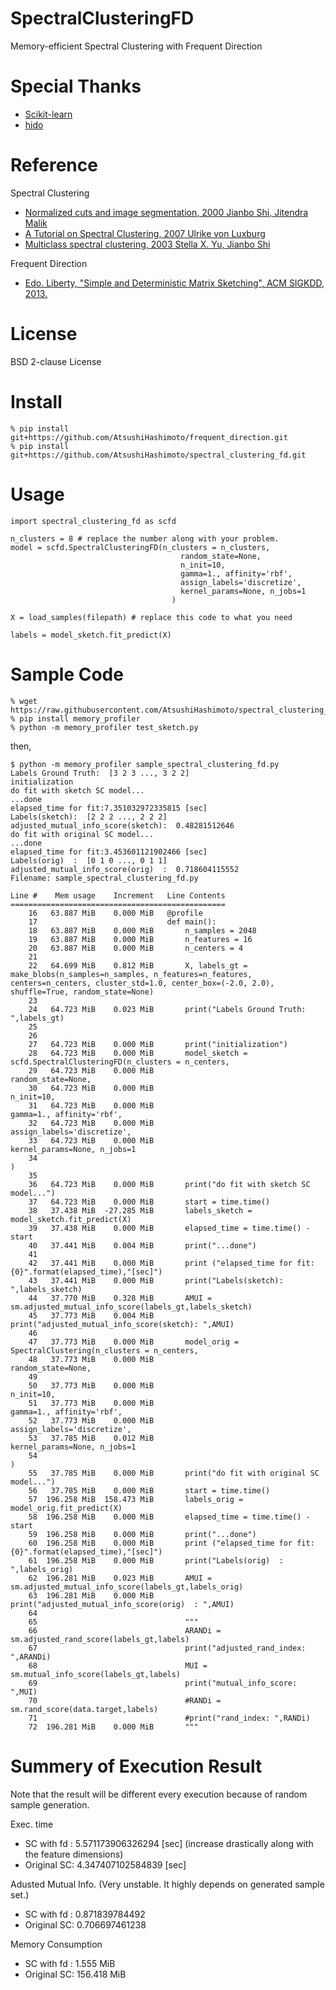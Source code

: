 # SpectralClusteringFD
Memory-efficient Spectral Clustering with Frequent Direction

# Special Thanks
- [Scikit-learn](https://github.com/scikit-learn/)
- [hido](https://github.com/hido/frequent-direction)

# Reference
Spectral Clustering
- [Normalized cuts and image segmentation, 2000 Jianbo Shi, Jitendra Malik](http://citeseer.ist.psu.edu/viewdoc/summary?doi=10.1.1.160.2324)
- [A Tutorial on Spectral Clustering, 2007 Ulrike von Luxburg](http://citeseerx.ist.psu.edu/viewdoc/summary?doi=10.1.1.165.9323)
- [Multiclass spectral clustering, 2003 Stella X. Yu, Jianbo Shi](http://www1.icsi.berkeley.edu/~stellayu/publication/doc/2003kwayICCV.pdf)

Frequent Direction
- [Edo. Liberty, "Simple and Deterministic Matrix Sketching", ACM SIGKDD, 2013.](http://www.cs.yale.edu/homes/el327/papers/simpleMatrixSketching.pdf)

# License
BSD 2-clause License

# Install
```
% pip install git+https://github.com/AtsushiHashimoto/frequent_direction.git
% pip install git+https://github.com/AtsushiHashimoto/spectral_clustering_fd.git
```


# Usage
```
import spectral_clustering_fd as scfd

n_clusters = 8 # replace the number along with your problem.
model = scfd.SpectralClusteringFD(n_clusters = n_clusters,
                                      random_state=None,
                                      n_init=10,
                                      gamma=1., affinity='rbf',
                                      assign_labels='discretize',
                                      kernel_params=None, n_jobs=1
                                    )
                                    
X = load_samples(filepath) # replace this code to what you need

labels = model_sketch.fit_predict(X)
```

# Sample Code
```
% wget https://raw.githubusercontent.com/AtsushiHashimoto/spectral_clustering_fd/master/example/sample_spectral_clustering_fd.py
% pip install memory_profiler
% python -m memory_profiler test_sketch.py
```
then,
```
$ python -m memory_profiler sample_spectral_clustering_fd.py 
Labels Ground Truth:  [3 2 3 ..., 3 2 2]
initialization
do fit with sketch SC model...
...done
elapsed_time for fit:7.351032972335815 [sec]
Labels(sketch):  [2 2 2 ..., 2 2 2]
adjusted_mutual_info_score(sketch):  0.48281512646
do fit with original SC model...
...done
elapsed_time for fit:3.453601121902466 [sec]
Labels(orig)  :  [0 1 0 ..., 0 1 1]
adjusted_mutual_info_score(orig)  :  0.718604115552
Filename: sample_spectral_clustering_fd.py

Line #    Mem usage    Increment   Line Contents
================================================
    16   63.887 MiB    0.000 MiB   @profile
    17                             def main():
    18   63.887 MiB    0.000 MiB       n_samples = 2048
    19   63.887 MiB    0.000 MiB       n_features = 16
    20   63.887 MiB    0.000 MiB       n_centers = 4
    21                             
    22   64.699 MiB    0.812 MiB       X, labels_gt = make_blobs(n_samples=n_samples, n_features=n_features, centers=n_centers, cluster_std=1.0, center_box=(-2.0, 2.0), shuffle=True, random_state=None)
    23                             
    24   64.723 MiB    0.023 MiB       print("Labels Ground Truth: ",labels_gt)
    25                             
    26                             
    27   64.723 MiB    0.000 MiB       print("initialization")
    28   64.723 MiB    0.000 MiB       model_sketch = scfd.SpectralClusteringFD(n_clusters = n_centers,
    29   64.723 MiB    0.000 MiB                                         random_state=None,
    30   64.723 MiB    0.000 MiB                                         n_init=10,
    31   64.723 MiB    0.000 MiB                                         gamma=1., affinity='rbf',
    32   64.723 MiB    0.000 MiB                                         assign_labels='discretize',
    33   64.723 MiB    0.000 MiB                                         kernel_params=None, n_jobs=1
    34                                                                 )
    35                             
    36   64.723 MiB    0.000 MiB       print("do fit with sketch SC model...")
    37   64.723 MiB    0.000 MiB       start = time.time()
    38   37.438 MiB  -27.285 MiB       labels_sketch = model_sketch.fit_predict(X)
    39   37.438 MiB    0.000 MiB       elapsed_time = time.time() - start
    40   37.441 MiB    0.004 MiB       print("...done")
    41                             
    42   37.441 MiB    0.000 MiB       print ("elapsed_time for fit:{0}".format(elapsed_time),"[sec]")
    43   37.441 MiB    0.000 MiB       print("Labels(sketch): ",labels_sketch)
    44   37.770 MiB    0.328 MiB       AMUI = sm.adjusted_mutual_info_score(labels_gt,labels_sketch)
    45   37.773 MiB    0.004 MiB       print("adjusted_mutual_info_score(sketch): ",AMUI)
    46                             
    47   37.773 MiB    0.000 MiB       model_orig = SpectralClustering(n_clusters = n_centers,
    48   37.773 MiB    0.000 MiB                                         random_state=None,
    49                             
    50   37.773 MiB    0.000 MiB                                         n_init=10,
    51   37.773 MiB    0.000 MiB                                         gamma=1., affinity='rbf',
    52   37.773 MiB    0.000 MiB                                         assign_labels='discretize',
    53   37.785 MiB    0.012 MiB                                         kernel_params=None, n_jobs=1
    54                                                                 )
    55   37.785 MiB    0.000 MiB       print("do fit with original SC model...")
    56   37.785 MiB    0.000 MiB       start = time.time()
    57  196.258 MiB  158.473 MiB       labels_orig = model_orig.fit_predict(X)
    58  196.258 MiB    0.000 MiB       elapsed_time = time.time() - start
    59  196.258 MiB    0.000 MiB       print("...done")
    60  196.258 MiB    0.000 MiB       print ("elapsed_time for fit:{0}".format(elapsed_time),"[sec]")
    61  196.258 MiB    0.000 MiB       print("Labels(orig)  : ",labels_orig)
    62  196.281 MiB    0.023 MiB       AMUI = sm.adjusted_mutual_info_score(labels_gt,labels_orig)
    63  196.281 MiB    0.000 MiB       print("adjusted_mutual_info_score(orig)  : ",AMUI)
    64                             
    65                                 """
    66                                 ARANDi = sm.adjusted_rand_score(labels_gt,labels)
    67                                 print("adjusted_rand_index: ",ARANDi)
    68                                 MUI = sm.mutual_info_score(labels_gt,labels)
    69                                 print("mutual_info_score: ",MUI)
    70                                 #RANDi = sm.rand_score(data.target,labels)
    71                                 #print("rand_index: ",RANDi)
    72  196.281 MiB    0.000 MiB       """
```

# Summery of Execution Result
Note that the result will be different every execution because of random sample generation.

Exec. time
- SC with fd : 5.571173906326294 [sec] (increase drastically along with the feature dimensions)
- Original SC: 4.347407102584839 [sec]

Adusted Mutual Info. (Very unstable. It highly depends on generated sample set.)
- SC with fd : 0.871839784492
- Original SC: 0.706697461238
 
Memory Consumption
- SC with fd :   1.555 MiB  
- Original SC: 156.418 MiB
